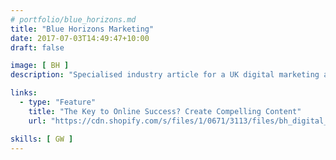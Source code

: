 ```yaml
---
# portfolio/blue_horizons.md
title: "Blue Horizons Marketing"
date: 2017-07-03T14:49:47+10:00
draft: false

image: [ BH ]
description: "Specialised industry article for a UK digital marketing agency."

links:
  - type: "Feature"
    title: "The Key to Online Success? Create Compelling Content"
    url: "https://cdn.shopify.com/s/files/1/0671/3113/files/bh_digital_magazine_7.pdf?10522651121302583397"

skills: [ GW ]
---
```

